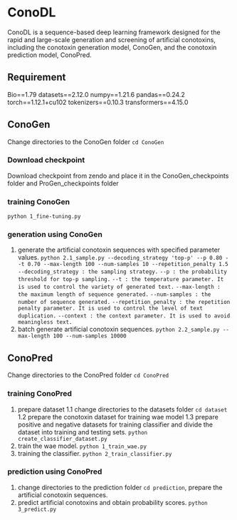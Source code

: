 # ConoDL

ConoDL is a sequence-based deep learning framework designed for the rapid and large-scale generation and screening of artificial conotoxins, including the conotoxin generation model, ConoGen, and the conotoxin prediction model, ConoPred.



## Requirement
Bio==1.79
datasets==2.12.0
numpy==1.21.6
pandas==0.24.2
torch==1.12.1+cu102
tokenizers==0.10.3
transformers==4.15.0



## ConoGen
Change directories to the ConoGen folder `cd ConoGen`

### Download checkpoint
Download checkpoint from zendo and place it in the ConoGen_checkpoints folder and ProGen_checkpoints folder

### training ConoGen
`python 1_fine-tuning.py`

### generation using ConoGen
1. generate the artificial conotoxin sequences with specified parameter values.
`python 2.1_sample.py --decoding_strategy 'top-p' --p 0.80 --t 0.70 --max-length 100 --num-samples 10 --repetition_penalty 1.5`
    `--decoding_strategy : the sampling strategy.`
    `--p : the probability threshold for top-p sampling.`
    `--t : the temperature parameter. It is used to control the variety of generated text.`
    `--max-length : the maximum length of sequence generated.`
    `--num-samples : the number of sequence generated.`
    `--repetition_penalty : the repetition penalty parameter. It is used to control the level of text duplication.`
    `--context : the context parameter. It is used to avoid meaningless text.`
2. batch generate artificial conotoxin sequences.
`python 2.2_sample.py --max-length 100 --num-samples 10000`



## ConoPred
Change directories to the ConoPred folder `cd ConoPred`

### training ConoPred
1. prepare dataset
    1.1 change directories to the datasets folder `cd dataset`
    1.2 prepare the conotoxin dataset for training wae model
    1.3 prepare positive and negative datasets for training classifier and divide the dataset into training and testing sets. `python create_classifier_dataset.py`
2. train the wae model. `python 1_train_wae.py`
3. training the classifier. `python 2_train_classifier.py`

### prediction using ConoPred
1. change directories to the prediction folder `cd prediction`, prepare the artificial conotoxin sequences.
2. predict artificial conotoxins and obtain probability scores. `python 3_predict.py`





